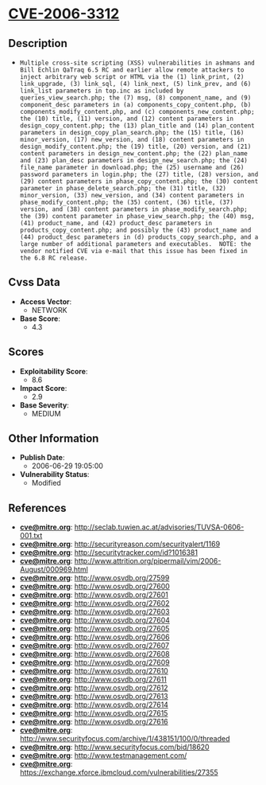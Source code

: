 
# [CVE-2006-3312](https://cve.mitre.org/cgi-bin/cvename.cgi?name=CVE-2006-3312)

## Description

- `Multiple cross-site scripting (XSS) vulnerabilities in ashmans and Bill Echlin QaTraq 6.5 RC and earlier allow remote attackers to inject arbitrary web script or HTML via the (1) link_print, (2) link_upgrade, (3) link_sql, (4) link_next, (5) link_prev, and (6) link_list parameters in top.inc as included by queries_view_search.php; the (7) msg, (8) component_name, and (9) component_desc parameters in (a) components_copy_content.php, (b) components_modify_content.php, and (c) components_new_content.php; the (10) title, (11) version, and (12) content parameters in design_copy_content.php; the (13) plan_title and (14) plan_content parameters in design_copy_plan_search.php; the (15) title, (16) minor_version, (17) new_version, and (18) content parameters in design_modify_content.php; the (19) title, (20) version, and (21) content parameters in design_new_content.php; the (22) plan_name and (23) plan_desc parameters in design_new_search.php; the (24) file_name parameter in download.php; the (25) username and (26) password parameters in login.php; the (27) title, (28) version, and (29) content parameters in phase_copy_content.php; the (30) content parameter in phase_delete_search.php; the (31) title, (32) minor_version, (33) new_version, and (34) content parameters in phase_modify_content.php; the (35) content, (36) title, (37) version, and (38) content parameters in phase_modify_search.php; the (39) content parameter in phase_view_search.php; the (40) msg, (41) product_name, and (42) product_desc parameters in products_copy_content.php; and possibly the (43) product_name and (44) product_desc parameters in (d) products_copy_search.php, and a large number of additional parameters and executables.  NOTE: the vendor notified CVE via e-mail that this issue has been fixed in the 6.8 RC release.`

## Cvss Data

- **Access Vector**:
  - NETWORK
- **Base Score**:
  - 4.3

## Scores

- **Exploitability Score**:
  - 8.6
- **Impact Score**:
  - 2.9
- **Base Severity**:
  - MEDIUM

## Other Information

- **Publish Date**:
  - 2006-06-29 19:05:00
- **Vulnerability Status**:
  - Modified

## References

- **cve@mitre.org**: http://seclab.tuwien.ac.at/advisories/TUVSA-0606-001.txt
- **cve@mitre.org**: http://securityreason.com/securityalert/1169
- **cve@mitre.org**: http://securitytracker.com/id?1016381
- **cve@mitre.org**: http://www.attrition.org/pipermail/vim/2006-August/000969.html
- **cve@mitre.org**: http://www.osvdb.org/27599
- **cve@mitre.org**: http://www.osvdb.org/27600
- **cve@mitre.org**: http://www.osvdb.org/27601
- **cve@mitre.org**: http://www.osvdb.org/27602
- **cve@mitre.org**: http://www.osvdb.org/27603
- **cve@mitre.org**: http://www.osvdb.org/27604
- **cve@mitre.org**: http://www.osvdb.org/27605
- **cve@mitre.org**: http://www.osvdb.org/27606
- **cve@mitre.org**: http://www.osvdb.org/27607
- **cve@mitre.org**: http://www.osvdb.org/27608
- **cve@mitre.org**: http://www.osvdb.org/27609
- **cve@mitre.org**: http://www.osvdb.org/27610
- **cve@mitre.org**: http://www.osvdb.org/27611
- **cve@mitre.org**: http://www.osvdb.org/27612
- **cve@mitre.org**: http://www.osvdb.org/27613
- **cve@mitre.org**: http://www.osvdb.org/27614
- **cve@mitre.org**: http://www.osvdb.org/27615
- **cve@mitre.org**: http://www.osvdb.org/27616
- **cve@mitre.org**: http://www.securityfocus.com/archive/1/438151/100/0/threaded
- **cve@mitre.org**: http://www.securityfocus.com/bid/18620
- **cve@mitre.org**: http://www.testmanagement.com/
- **cve@mitre.org**: https://exchange.xforce.ibmcloud.com/vulnerabilities/27355
